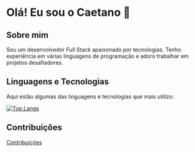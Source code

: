 # Olá! Eu sou o Caetano 👋

## Sobre mim
Sou um desenvolvedor Full Stack apaixonado por tecnologias. Tenho experiência em várias linguagens de programação e adoro trabalhar em projetos desafiadores.

## Linguagens e Tecnologias
Aqui estão algumas das linguagens e tecnologias que mais utilizo:

[![Top Langs](https://github-readme-stats.vercel.app/api/top-langs/?username=lMainente&layout=compact&langs_count=6&theme=radical)](https://github.com/lMainente)

## Contribuições
[Contribuições]([https://github.com/lMainente/lMainente/blob/master/assets/github-contribution-grid-snake.svg](https://raw.githubusercontent.com/Platane/snk/output/github-contribution-grid-snake.gif))

